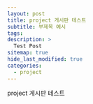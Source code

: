 ```yaml
---
layout: post
title: project 게시판 테스트
subtitle: 부제목 예시
tags: 
description: >
  Test Post
sitemap: true
hide_last_modified: true
categories:
  - project
---
```


project 게시판 테스트